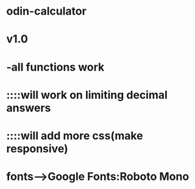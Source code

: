# odin-calculator
# v1.0
# -all functions work
# ::::will work on limiting decimal answers
# ::::will add more css(make responsive)


# fonts-->Google Fonts:Roboto Mono